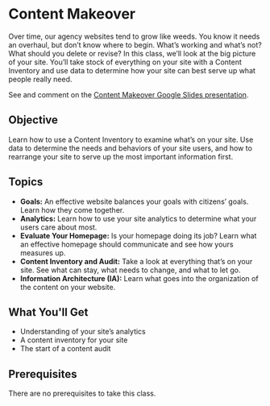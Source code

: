 # Content Makeover
Over time, our agency websites tend to grow like weeds. You know it needs an overhaul, but don’t know where to begin. What’s working and what’s not? What should you delete or revise? In this class, we’ll look at the big picture of your site. You’ll take stock of everything on your site with a Content Inventory and use data to determine how your site can best serve up what people really need.

See and comment on the [Content Makeover Google Slides presentation](https://docs.google.com/presentation/d/1r-4jY2yYwkbtqr4UDY7oolSEzhlFASptBlGbU4X2USI/edit?usp=sharing).

## Objective
Learn how to use a Content Inventory to examine what’s on your site. Use data to determine the needs and behaviors of your site users, and how to rearrange your site to serve up the most important information first.

## Topics
- **Goals:** An effective website balances your goals with citizens’ goals. Learn how they come together.
- **Analytics:** Learn how to use your site analytics to determine what your users care about most.
- **Evaluate Your Homepage:** Is your homepage doing its job? Learn what an effective homepage should communicate and see how yours measures up.
- **Content Inventory and Audit:** Take a look at everything that’s on your site. See what can stay, what needs to change, and what to let go.
- **Information Architecture (IA):** Learn what goes into the organization of the content on your website.

## What You'll Get
- Understanding of your site’s analytics
- A content inventory for your site
- The start of a content audit

## Prerequisites
There are no prerequisites to take this class.
